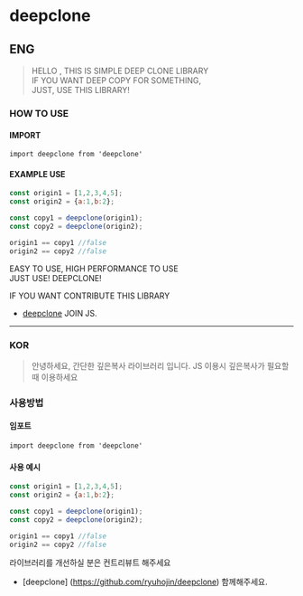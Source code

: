 # deepclone

## ENG
> HELLO , THIS IS SIMPLE DEEP CLONE LIBRARY<br/>
> IF YOU WANT DEEP COPY FOR SOMETHING,<br/>
> JUST, USE THIS LIBRARY!

### HOW TO USE

#### IMPORT
```
import deepclone from 'deepclone'
```
#### EXAMPLE USE

```javascript
const origin1 = [1,2,3,4,5];
const origin2 = {a:1,b:2};

const copy1 = deepclone(origin1);
const copy2 = deepclone(origin2);

origin1 == copy1 //false
origin2 == copy2 //false
```

EASY TO USE, HIGH PERFORMANCE TO USE <br/>
JUST USE! DEEPCLONE!

IF YOU WANT CONTRIBUTE THIS LIBRARY
- [deepclone](https://github.com/ryuhojin/deepclone) JOIN JS.

---

### KOR
> 안녕하세요, 간단한 깊은복사 라이브러리 입니다.
> JS 이용시 깊은복사가 필요할때 이용하세요

### 사용방법

#### 임포트
```
import deepclone from 'deepclone'
```
#### 사용 예시

```javascript
const origin1 = [1,2,3,4,5];
const origin2 = {a:1,b:2};

const copy1 = deepclone(origin1);
const copy2 = deepclone(origin2);

origin1 == copy1 //false
origin2 == copy2 //false
```

라이브러리를 개선하실 분은 컨트리뷰트 해주세요
- [deepclone] (https://github.com/ryuhojin/deepclone) 함께해주세요.
